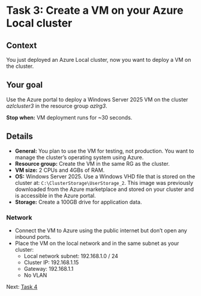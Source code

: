 
# Task 3: Create a VM on your Azure Local cluster

## Context

You just deployed an Azure Local cluster, now you want to deploy a VM on the cluster.

## Your goal

Use the Azure portal to deploy a Windows Server 2025 VM on the cluster _azlcluster3_ in the resource group _azlrg3_.

**Stop when:** VM deployment runs for ~30 seconds.

## Details

- **General:** You plan to use the VM for testing, not production. You want to manage the cluster’s operating system using Azure.
- **Resource group:** Create the VM in the same RG as the cluster.
- **VM size:** 2 CPUs and 4GBs of RAM.
- **OS:** Windows Server 2025. Use a Windows VHD file that is stored on the cluster at: `C:\ClusterStorage\UserStorage_2`. This image was previously downloaded from the Azure marketplace and stored on your cluster and is accessible in the Azure portal.
- **Storage:** Create a 100GB drive for application data.

### Network

- Connect the VM to Azure using the public internet but don’t open any inbound ports.
- Place the VM on the local network and in the same subnet as your cluster:
  - Local network subnet: 192.168.1.0 / 24
  - Cluster IP: 192.168.1.15
  - Gateway: 192.168.1.1
  - No VLAN



Next: [Task 4](task4.md)
